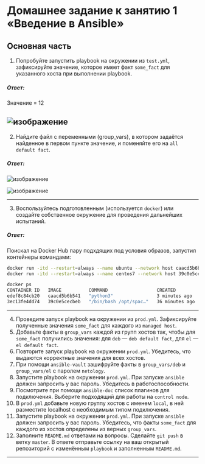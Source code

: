 # Домашнее задание к занятию 1 «Введение в Ansible»

## Основная часть

1. Попробуйте запустить playbook на окружении из `test.yml`, зафиксируйте значение, которое имеет факт `some_fact` для указанного хоста при выполнении playbook.
##### Ответ:  

Значение = 12

![изображение](https://github.com/PetrMezentsev/homeworks/assets/124135353/2eb411be-c2dc-4fc6-bc6b-2763671eeb52)
------  

2. Найдите файл с переменными (group_vars), в котором задаётся найденное в первом пункте значение, и поменяйте его на `all default fact`.

##### Ответ:    

![изображение](https://github.com/PetrMezentsev/homeworks/assets/124135353/756d13ce-92c2-4310-8115-40a976edba52)


![изображение](https://github.com/PetrMezentsev/homeworks/assets/124135353/e3aab423-d471-46bb-be97-62b64e0a0554)

------

3. Воспользуйтесь подготовленным (используется `docker`) или создайте собственное окружение для проведения дальнейших испытаний.

##### Ответ: 
Поискал на Docker Hub пару подхдящих под условия образов, запустил контейнеры командами:
```bash
docker run -itd --restart=always --name ubuntu --network host caacd5b6b541
docker run -itd --restart=always --name centos7 --network host 39c0e5cecbeb

docker ps
CONTAINER ID   IMAGE          COMMAND                  CREATED          STATUS          PORTS                                                  NAMES
edef8c84cb20   caacd5b6b541   "python3"                3 minutes ago    Up 3 minutes                                                           ubuntu
3ec13fe4dd74   39c0e5cecbeb   "/bin/bash /opt/spac…"   36 minutes ago   Up 16 minutes                                                          centos7
```
------

4. Проведите запуск playbook на окружении из `prod.yml`. Зафиксируйте полученные значения `some_fact` для каждого из `managed host`.
5. Добавьте факты в `group_vars` каждой из групп хостов так, чтобы для `some_fact` получились значения: для `deb` — `deb default fact`, для `el` — `el default fact`.
6.  Повторите запуск playbook на окружении `prod.yml`. Убедитесь, что выдаются корректные значения для всех хостов.
7. При помощи `ansible-vault` зашифруйте факты в `group_vars/deb` и `group_vars/el` с паролем `netology`.
8. Запустите playbook на окружении `prod.yml`. При запуске `ansible` должен запросить у вас пароль. Убедитесь в работоспособности.
9. Посмотрите при помощи `ansible-doc` список плагинов для подключения. Выберите подходящий для работы на `control node`.
10. В `prod.yml` добавьте новую группу хостов с именем  `local`, в ней разместите localhost с необходимым типом подключения.
11. Запустите playbook на окружении `prod.yml`. При запуске `ansible` должен запросить у вас пароль. Убедитесь, что факты `some_fact` для каждого из хостов определены из верных `group_vars`.
12. Заполните `README.md` ответами на вопросы. Сделайте `git push` в ветку `master`. В ответе отправьте ссылку на ваш открытый репозиторий с изменённым `playbook` и заполненным `README.md`.
---
